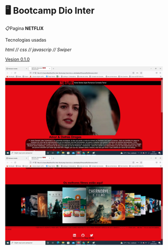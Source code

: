 # :desktop_computer: Bootcamp Dio Inter

📋Pagina  **NETFLIX** 

Tecnologias usadas

*html // css // javascrip // Swiper*

<u>Vesion 0.1.0</u>

<img src="https://raw.githubusercontent.com/diegobda/netiflixdiointer/main/foto%20um.jpg"/>
<img src=https://raw.githubusercontent.com/diegobda/netiflixdiointer/main/foto%20um2.jpg"/>




